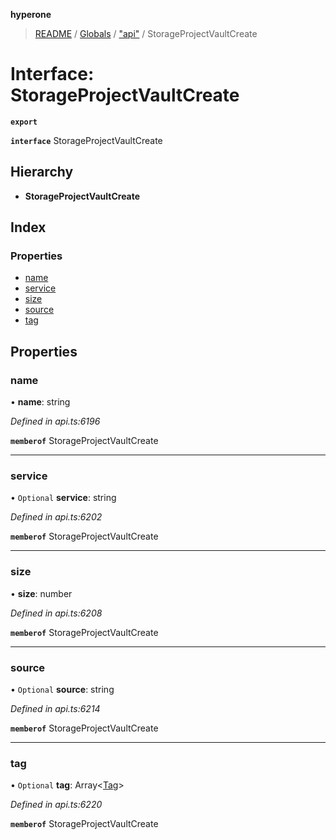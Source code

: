 **hyperone**

> [README](../README.md) / [Globals](../globals.md) / ["api"](../modules/_api_.md) / StorageProjectVaultCreate

# Interface: StorageProjectVaultCreate

**`export`** 

**`interface`** StorageProjectVaultCreate

## Hierarchy

* **StorageProjectVaultCreate**

## Index

### Properties

* [name](_api_.storageprojectvaultcreate.md#name)
* [service](_api_.storageprojectvaultcreate.md#service)
* [size](_api_.storageprojectvaultcreate.md#size)
* [source](_api_.storageprojectvaultcreate.md#source)
* [tag](_api_.storageprojectvaultcreate.md#tag)

## Properties

### name

•  **name**: string

*Defined in api.ts:6196*

**`memberof`** StorageProjectVaultCreate

___

### service

• `Optional` **service**: string

*Defined in api.ts:6202*

**`memberof`** StorageProjectVaultCreate

___

### size

•  **size**: number

*Defined in api.ts:6208*

**`memberof`** StorageProjectVaultCreate

___

### source

• `Optional` **source**: string

*Defined in api.ts:6214*

**`memberof`** StorageProjectVaultCreate

___

### tag

• `Optional` **tag**: Array\<[Tag](_api_.tag.md)>

*Defined in api.ts:6220*

**`memberof`** StorageProjectVaultCreate
